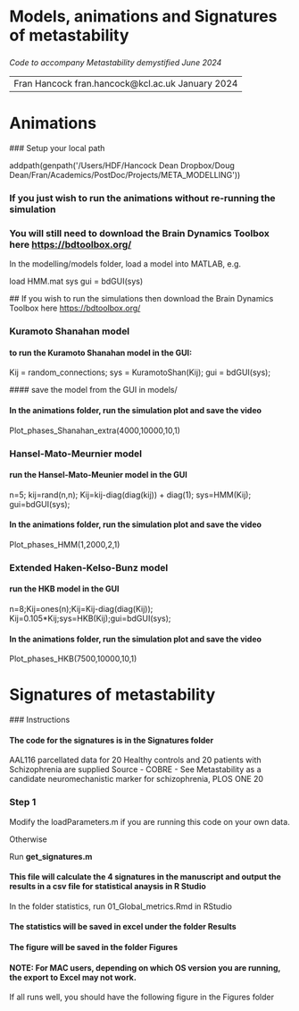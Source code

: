 # Models, animations and Signatures of metastability

### 
*Code to accompany Metastability demystified June 2024*

<table><tr><td>Fran Hancock
fran.hancock@kcl.ac.uk
January 2024</td></tr></table>

# Animations

### Setup your local path

addpath(genpath('/Users/HDF/Hancock Dean Dropbox/Doug Dean/Fran/Academics/PostDoc/Projects/META_MODELLING'))

### If you just wish to run the animations without re-running the simulation
### You will still need to download the Brain Dynamics Toolbox here https://bdtoolbox.org/

In the modelling/models folder, load a model into MATLAB, e.g.

load HMM.mat sys
gui = bdGUI(sys)

## If you wish to run the simulations then download the Brain Dynamics Toolbox here https://bdtoolbox.org/

### Kuramoto Shanahan model

#### to run the Kuramoto Shanahan model in the GUI:

Kij = random_connections; sys = KuramotoShan(Kij); gui = bdGUI(sys);

#### save the model from the GUI in models/

#### In the animations folder, run the simulation plot and save the video

Plot_phases_Shanahan_extra(4000,10000,10,1)


###  Hansel-Mato-Meurnier model

#### run the Hansel-Mato-Meunier model in the GUI

n=5; kij=rand(n,n); Kij=kij-diag(diag(kij)) + diag(1); sys=HMM(Kij); gui=bdGUI(sys);

#### In the animations folder, run the simulation plot and save the video

Plot_phases_HMM(1,2000,2,1)


### Extended Haken-Kelso-Bunz model

#### run the HKB model in the GUI

n=8;Kij=ones(n);Kij=Kij-diag(diag(Kij));
Kij=0.105*Kij;sys=HKB(Kij);gui=bdGUI(sys);

#### In the animations folder, run the simulation plot and save the video

Plot_phases_HKB(7500,10000,10,1)

# Signatures of metastability  

### Instructions

#### The code for the signatures is in the Signatures folder

AAL116 parcellated data for 20 Healthy controls and 20 patients with Schizophrenia are supplied
Source - COBRE - See Metastability as a candidate neuromechanistic marker for schizophrenia, PLOS ONE 20

### Step 1
Modify the loadParameters.m if you are running this code on your own data.

Otherwise

Run **get_signatures.m**

#### This file will calculate the 4 signatures in the manuscript and output the results in a csv file for statistical anaysis in R Studio

In the folder statistics, run 01_Global_metrics.Rmd in RStudio

#### The statistics will be saved in excel under the folder Results

#### The figure will be saved in the folder Figures

#### NOTE: For MAC users, depending on which OS version you are running, the export to Excel may not work.

If all runs well, you should have the following figure in the Figures folder












